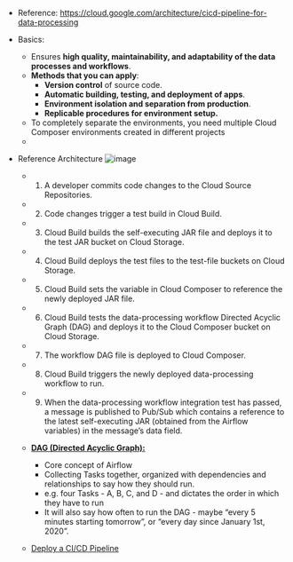 - Reference: https://cloud.google.com/architecture/cicd-pipeline-for-data-processing
- Basics:
  - Ensures **high quality, maintainability, and adaptability of the data processes and workflows**.
  - **Methods that you can apply**:
    - **Version control** of source code.
    - **Automatic building, testing, and deployment of apps**.
    - **Environment isolation and separation from production**.
    - **Replicable procedures for environment setup.**
  - To completely separate the environments, you need multiple Cloud Composer environments created in different projects
  -  

- Reference Architecture
![image](https://github.com/Ajit1279/GCP_Learning/assets/81754034/f7a871bc-a00f-45fd-88ad-e554b37afbf4)

  - 1. A developer commits code changes to the Cloud Source Repositories.
  - 2. Code changes trigger a test build in Cloud Build.
  - 3. Cloud Build builds the self-executing JAR file and deploys it to the test JAR bucket on Cloud Storage.
  - 4. Cloud Build deploys the test files to the test-file buckets on Cloud Storage.
  - 5. Cloud Build sets the variable in Cloud Composer to reference the newly deployed JAR file.
  - 6. Cloud Build tests the data-processing workflow Directed Acyclic Graph (DAG) and deploys it to the Cloud Composer bucket on Cloud Storage.
  - 7. The workflow DAG file is deployed to Cloud Composer.
  - 8. Cloud Build triggers the newly deployed data-processing workflow to run.
  - 9. When the data-processing workflow integration test has passed, a message is published to Pub/Sub which contains a reference to the latest self-executing JAR (obtained from the Airflow variables) in the message’s data field.     


  - [**DAG (Directed Acyclic Graph):**](https://airflow.apache.org/docs/apache-airflow/stable/core-concepts/dags.html)
    - Core concept of Airflow
    - Collecting Tasks together, organized with dependencies and relationships to say how they should run.
    - e.g. four Tasks - A, B, C, and D - and dictates the order in which they have to run
    - It will also say how often to run the DAG - maybe “every 5 minutes starting tomorrow”, or “every day since January 1st, 2020”.
   
  - [Deploy a CI/CD Pipeline](https://cloud.google.com/architecture/cicd-pipeline-for-data-processing/deployment) 
